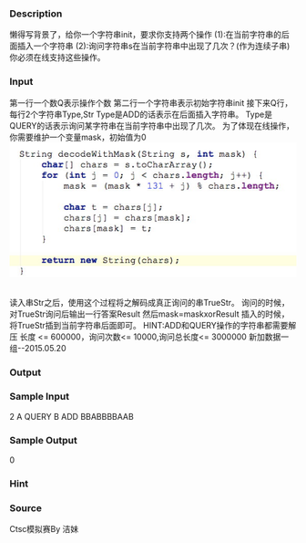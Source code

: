 
### Description
懒得写背景了，给你一个字符串init，要求你支持两个操作
(1):在当前字符串的后面插入一个字符串
(2):询问字符串s在当前字符串中出现了几次？(作为连续子串)
你必须在线支持这些操作。
### Input
第一行一个数Q表示操作个数
第二行一个字符串表示初始字符串init
接下来Q行，每行2个字符串Type,Str
Type是ADD的话表示在后面插入字符串。
Type是QUERY的话表示询问某字符串在当前字符串中出现了几次。
为了体现在线操作，你需要维护一个变量mask，初始值为0 
![](/JudgeOnline/upload/201112/11.JPG)    

读入串Str之后，使用这个过程将之解码成真正询问的串TrueStr。
询问的时候，对TrueStr询问后输出一行答案Result
然后mask=maskxorResult
插入的时候，将TrueStr插到当前字符串后面即可。
HINT:ADD和QUERY操作的字符串都需要解压
长度 <= 600000，询问次数<= 10000,询问总长度<= 3000000
新加数据一组--2015.05.20

### Output

### Sample Input
2
A
QUERY B
ADD BBABBBBAAB
### Sample Output
0
### Hint

### Source
Ctsc模拟赛By 洁妹